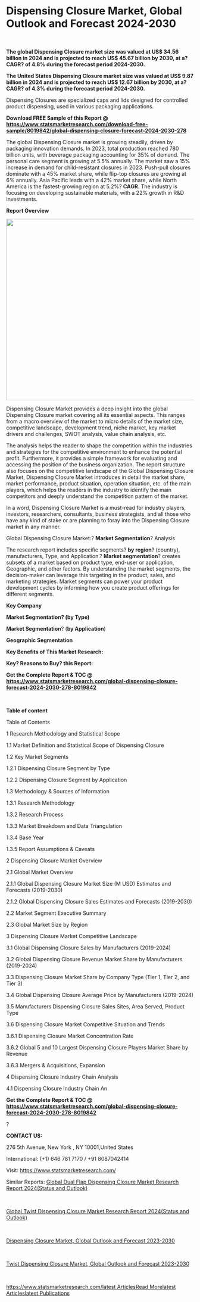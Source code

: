 <h1>Dispensing Closure Market, Global Outlook and Forecast 2024-2030</h1><br/><p><strong>The global Dispensing Closure market size was valued at US$ 34.56 billion in 2024 and is projected to reach US$ 45.67 billion by 2030, at a? <strong>CAGR</strong>? of 4.8% during the forecast period 2024-2030.</strong></p>
 
 
 
 <p><strong>The United States Dispensing Closure market size was valued at US$ 9.87 billion in 2024 and is projected to reach US$ 12.67 billion by 2030, at a? <strong>CAGR</strong>? of 4.3% during the forecast period 2024-2030.</strong></p>
 
 
 
 <p>Dispensing Closures are specialized caps and lids designed for controlled product dispensing, used in various packaging applications.</p>
 
 
 
 <p><strong>Download FREE Sample of this Report @ <a href="https://www.statsmarketresearch.com/download-free-sample/8019842/global-dispensing-closure-forecast-2024-2030-278">https://www.statsmarketresearch.com/download-free-sample/8019842/global-dispensing-closure-forecast-2024-2030-278</a></strong></p>
 
 
 
 <p>The global Dispensing Closure market is growing steadily, driven by packaging innovation demands. In 2023, total production reached 780 billion units, with beverage packaging accounting for 35% of demand. The personal care segment is growing at 5.5% annually. The market saw a 15% increase in demand for child-resistant closures in 2023. Push-pull closures dominate with a 45% market share, while flip-top closures are growing at 6% annually. Asia Pacific leads with a 42% market share, while North America is the fastest-growing region at 5.2%? <strong><strong>CAGR</strong></strong>. The industry is focusing on developing sustainable materials, with a 22% growth in R&D investments.</p>
 
 
 
 <p><strong>Report Overview</strong></p>
 
 
 
 <p><strong><img alt="" src="https://www.grandresearchstore.com/assets/report-images/DispensingClosureMarket.png" style="width: 731px; height: 487px;" /></strong></p>
 
 
 
 <p>Dispensing Closure Market provides a deep insight into the global Dispensing Closure market covering all its essential aspects. This ranges from a macro overview of the market to micro details of the market size, competitive landscape, development trend, niche market, key market drivers and challenges, SWOT analysis, value chain analysis, etc.</p>
 
 
 
 <p>The analysis helps the reader to shape the competition within the industries and strategies for the competitive environment to enhance the potential profit. Furthermore, it provides a simple framework for evaluating and accessing the position of the business organization. The report structure also focuses on the competitive landscape of the Global Dispensing Closure Market, Dispensing Closure Market introduces in detail the market share, market performance, product situation, operation situation, etc. of the main players, which helps the readers in the industry to identify the main competitors and deeply understand the competition pattern of the market.</p>
 
 
 
 <p>In a word, Dispensing Closure Market is a must-read for industry players, investors, researchers, consultants, business strategists, and all those who have any kind of stake or are planning to foray into the Dispensing Closure market in any manner.</p>
 
 
 
 <p>Global Dispensing Closure Market:? <strong>Market Segmentation</strong>? Analysis</p>
 
 
 
 <p>The research report includes specific segments? <strong>by region</strong>? (country), manufacturers, Type, and Application.? <strong>Market segmentation</strong>? creates subsets of a market based on product type, end-user or application, Geographic, and other factors. By understanding the market segments, the decision-maker can leverage this targeting in the product, sales, and marketing strategies. Market segments can power your product development cycles by informing how you create product offerings for different segments.</p>
 
 
 
 <p><strong>Key Company</strong></p>
 
 
 
 <p><strong>Market Segmentation? (by Type)</strong></p>
 
 
 
 <p><strong>Market Segmentation</strong>? (<strong><strong>by Application</strong></strong>)</p>
 
 
 
 <p><strong>Geographic Segmentation</strong></p>
 
 
 
 <p><strong>Key Benefits of This Market Research:</strong></p>
 
 
 
 <p><strong>Key? <strong>Reasons to Buy</strong>? this Report:</strong></p>
 
 
 
 <div><b>Get the Complete Report & TOC @ <a href="https://www.statsmarketresearch.com/global-dispensing-closure-forecast-2024-2030-278-8019842">https://www.statsmarketresearch.com/global-dispensing-closure-forecast-2024-2030-278-8019842</a></b></div>
 
 
 
 <p><br />
 
 <b>Table of content</b></p>
 
 
 
 <p>Table of Contents<br />
 
 1 Research Methodology and Statistical Scope<br />
 
 1.1 Market Definition and Statistical Scope of Dispensing Closure<br />
 
 1.2 Key Market Segments<br />
 
 1.2.1 Dispensing Closure Segment by Type<br />
 
 1.2.2 Dispensing Closure Segment by Application<br />
 
 1.3 Methodology & Sources of Information<br />
 
 1.3.1 Research Methodology<br />
 
 1.3.2 Research Process<br />
 
 1.3.3 Market Breakdown and Data Triangulation<br />
 
 1.3.4 Base Year<br />
 
 1.3.5 Report Assumptions & Caveats<br />
 
 2 Dispensing Closure Market Overview<br />
 
 2.1 Global Market Overview<br />
 
 2.1.1 Global Dispensing Closure Market Size (M USD) Estimates and Forecasts (2019-2030)<br />
 
 2.1.2 Global Dispensing Closure Sales Estimates and Forecasts (2019-2030)<br />
 
 2.2 Market Segment Executive Summary<br />
 
 2.3 Global Market Size by Region<br />
 
 3 Dispensing Closure Market Competitive Landscape<br />
 
 3.1 Global Dispensing Closure Sales by Manufacturers (2019-2024)<br />
 
 3.2 Global Dispensing Closure Revenue Market Share by Manufacturers (2019-2024)<br />
 
 3.3 Dispensing Closure Market Share by Company Type (Tier 1, Tier 2, and Tier 3)<br />
 
 3.4 Global Dispensing Closure Average Price by Manufacturers (2019-2024)<br />
 
 3.5 Manufacturers Dispensing Closure Sales Sites, Area Served, Product Type<br />
 
 3.6 Dispensing Closure Market Competitive Situation and Trends<br />
 
 3.6.1 Dispensing Closure Market Concentration Rate<br />
 
 3.6.2 Global 5 and 10 Largest Dispensing Closure Players Market Share by Revenue<br />
 
 3.6.3 Mergers & Acquisitions, Expansion<br />
 
 4 Dispensing Closure Industry Chain Analysis<br />
 
 4.1 Dispensing Closure Industry Chain An</p>
 
 
 
 <div><b>Get the Complete Report & TOC @ <a href="https://www.statsmarketresearch.com/global-dispensing-closure-forecast-2024-2030-278-8019842">https://www.statsmarketresearch.com/global-dispensing-closure-forecast-2024-2030-278-8019842</a></b></div>
 
 
 
 <p>? </p>
 
 
 
 <p><b>CONTACT US:</b><br />
 
 276 5th Avenue, New York , NY 10001,United States<br />
 
 International: (+1) 646 781 7170 / +91 8087042414<br />
 
 Visit: <a href="https://www.statsmarketresearch.com/">https://www.statsmarketresearch.com/</a><br />
 
 Similar Reports: <a href="https://www.statsmarketresearch.com/global-dispensing-closure-forecast-2024-2030-278-8019842">Global Dual Flap Dispensing Closure Market Research Report 2024(Status and Outlook)</a><br />
 
 <br />
 
 <a href="https://www.statsmarketresearch.com/global-dispensing-closure-forecast-2024-2030-278-8019842">Global Twist Dispensing Closure Market Research Report 2024(Status and Outlook)</a><br />
 
 <br />
 
 <a href="https://www.statsmarketresearch.com/global-dispensing-closure-forecast-2024-2030-278-8019842">Dispensing Closure Market, Global Outlook and Forecast 2023-2030</a><br />
 
 <br />
 
 <a href="https://www.statsmarketresearch.com/global-dispensing-closure-forecast-2024-2030-278-8019842">Twist Dispensing Closure Market, Global Outlook and Forecast 2023-2030</a><br />
 
 <br />
 
 <a href="https://gyeongbokgung.com">https://www.statsmarketresearch.com/</a><a href="https://hallyeomaritime.com">latest Articles</a><a href="https://jingwansa.com">Read More</a><a href="https://nguoiviet.jp/">latest Articles</a><a href="https://www.intelmarketresearch.com/">latest Publications</a></p>